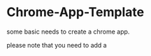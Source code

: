 # Chrome-App-Template
some basic needs to create a chrome app.

please note that you need to add a <script> and src to import libraries, you should know this if you have done any bit of html and js.
